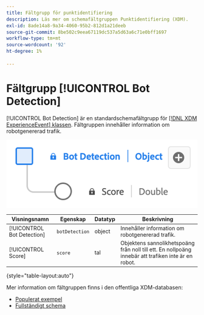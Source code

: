 ```yaml
---
title: Fältgrupp för punktidentifiering
description: Läs mer om schemafältgruppen Punktidentifiering (XDM).
exl-id: 8ade14a8-9a34-4060-95b2-812d1a21deeb
source-git-commit: 8be502c9eea67119dc537a5d63a6c71e0bff1697
workflow-type: tm+mt
source-wordcount: '92'
ht-degree: 1%

---
```


# Fältgrupp [!UICONTROL Bot Detection]

[!UICONTROL Bot Detection] är en standardschemafältgrupp för [[!DNL XDM ExperienceEvent] klassen](../../classes/experienceevent.md). Fältgruppen innehåller information om robotgenererad trafik.

![Ett diagram över fältgruppen [!UICONTROL Bot Detection].](../../images/field-groups/bot-detection-information.png)

| Visningsnamn | Egenskap | Datatyp | Beskrivning |
|----------------------------|-----------------|-----------|---------------------------------------------------------|
| [!UICONTROL Bot Detection] | `botDetection` | object | Innehåller information om robotgenererad trafik. |
| [!UICONTROL Score] | `score` | tal | Objektens sannolikhetspoäng från noll till ett. En nollpoäng innebär att trafiken inte är en robot. |

{style="table-layout:auto"}

Mer information om fältgruppen finns i den offentliga XDM-databasen:

* [Populerat exempel](https://github.com/adobe/xdm/blob/master/components/fieldgroups/experience-event/experienceevent-bot-detection.example.1.json)
* [Fullständigt schema](https://github.com/adobe/xdm/blob/master/components/fieldgroups/experience-event/experienceevent-bot-detection.schema.json)
